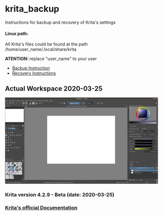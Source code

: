 # krita_backup
Instructions for backup and recovery of Krita's settings

<h4> Linux path: </h4>

All Krita's files could be found at the path /home/user_name/.local/share/krita

<b> ATENTION: </b> replace "user_name" to your user

<ul>
    <li> <a href="https://github.com/kazzmy/krita_backup/blob/master/Backup%20Instructions.md"> Backup Instruction </a> </li>
    <li> <a href="https://github.com/kazzmy/krita_backup/blob/master/Recovery%20Instructions.md"> Recovery Instructions </a> </li>
</ul>

<h2> Actual Workspace 2020-03-25 </h2>

![Actual workspace](https://github.com/kazzmy/krita_backup/blob/master/screenshots/workspace_screenshot.png)

<h3> Krita version 4.2.9 - Beta (date: 2020-03-25)</h3>

<h3> <a href="https://docs.krita.org/en/"> Krita's official Documentation </a> 

